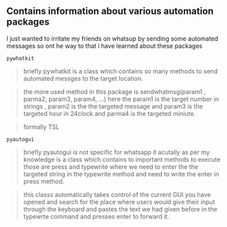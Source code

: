 ## Contains information about various automation packages

I just wanted to irritate my friends on whatsup by sending some automated messages so ont he way to that i have learned about these packages

`pywhatkit`

> briefly pywhatkit is a class which contains so many methods to send automated messges to the target location.

> the more used method in this package is sendwhatmsg(param1 , parma2, param3, param4, ...) here the param1 is the target number in strings , param2 is the the targeted message and param3 is the targeted hour in 24clock and parma4 is the targeted miniute.

> formally TSL


`pyautogui`

> briefly pyautogui is not specific for whatsapp it acutally as per my knowledge is a class which contains to important methods to execute those are press and typewrite where we need to enter the the targeted string in the typewrite method and need to write the enter in press method.

> this classs automatically takes control of the current GUI you have opened and search for the place where users would give their input through the keyboard and pastes the text we had given before in the typewrte command and presses enter to forward it.
